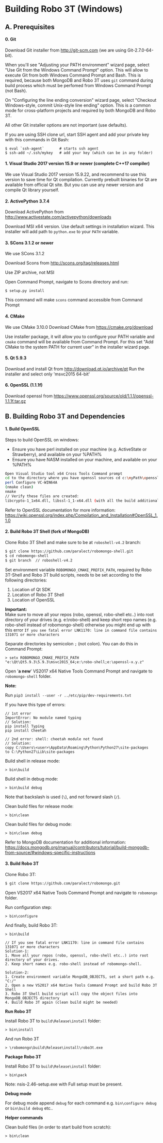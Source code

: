 Building Robo 3T (Windows)
==============================

A. Prerequisites
-------------

#### 0. Git

 Download Git installer from http://git-scm.com (we are using Git-2.7.0-64-bit).
  
 When you'll see "Adjusting your PATH environment" wizard page, select
 "Use Git from the Windows Command Prompt" option. This will allow to 
 execute Git from both Windows Command Prompt and Bash. This is required,
 because both MongoDB and Robo 3T uses `git` command during build process
 which must be perfomed from Windows Command Prompt (not Bash).
 
 On "Configuring the line ending conversion" wizard page, select "Checkout
 Windows-style, commit Unix-style line ending" option. This is a common mode
 for cross-platform projects and required by both MongoDB and Robo 3T.
  
 All other Git installer options are not important (use defaults).
 
 If you are using SSH clone url, start SSH agent and add your private key
 with this commands in Git Bash:
 
    $ eval `ssh-agent`       # starts ssh agent
    $ ssh-add ~/.ssh/mykey   # add your key (which can be in any folder)
  
#### 1. Visual Studio 2017 version 15.9 or newer (complete C++17 compiler)

 We use Visual Studio 2017 version 15.9.22, and recommend to use this version to save
 time for Qt compilation. Currently prebuilt binaries for Qt are available 
 from official Qt site. But you can use any newer version and compile Qt library
 yourself.

#### 2. ActivePython 3.7.4
   
 Download ActivePython from http://www.activestate.com/activepython/downloads
   
 Download MSI x64 version. Use default settings in installation wizard. 
 This installer will add path to `python.exe` to your `PATH` variable.

#### 3. SCons 3.1.2 or newer

We use SCons 3.1.2

 Download Scons from http://scons.org/tag/releases.html
   
 Use ZIP archive, not MSI
   
 Open Command Prompt, navigate to Scons directory and run:
   
    $ setup.py install
    
 This command will make `scons` command accessible from Command Prompt

#### 4. CMake 
We use CMake 3.10.0
 Download CMake from https://cmake.org/download
 
 Use installer package, it will allow you to configure your PATH variable and `cmake`
 command will be available from Command Prompt. For this set "Add CMake to the system
 PATH for current user" in the installer wizard page. 
   
#### 5. Qt 5.9.3

 Download and install Qt from http://download.qt.io/archive/qt 
 Run the installer and select only 'msvc2015 64-bit'

#### 6. OpenSSL (1.1.1f)
Download openssl from https://www.openssl.org/source/old/1.1.1/openssl-1.1.1f.tar.gz  

B. Building Robo 3T and Dependencies
-------------  

#### 1. Build OpenSSL

Steps to build OpenSSL on windows:  
- Ensure you have perl installed on your machine (e.g. ActiveState or Strawberry), and available on your %PATH%  
- Ensure you have NASM installed on your machine, and available on your %PATH%  

```sh
Open Visual Studio tool x64 Cross Tools Command prompt
cd to the directory where you have openssl sources cd c:\myPath\openssl
perl Configure VC-WIN64A
(nmake clean)
nmake
// Verify these files are created: 
libcrypto-1_1x64.dll, libssl-1_1-x64.dll (with all the build additionals such as .pdb .lik or static .lib)
```  

Refer to OpenSSL documentation for more information:  
https://wiki.openssl.org/index.php/Compilation_and_Installation#OpenSSL_1.1.0  

#### 2. Build Robo 3T Shell (fork of MongoDB)

Clone Robo 3T Shell and make sure to be at `roboshell-v4.2` branch:

  ```sh
  $ git clone https://github.com/paralect/robomongo-shell.git
  $ cd robomongo-shell
  $ git branch  // roboshell-v4.2
  ```

Set environment variable `ROBOMONGO_CMAKE_PREFIX_PATH`, required by Robo 3T-Shell and Robo 3T build scripts, needs to be set according to the following directories:

1. Location of Qt SDK
2. Location of Robo 3T Shell
3. Location of OpenSSL

**Important:**   
Make sure to move all your repos (robo, openssl, robo-shell etc..) into root directory of your drives (e.g. e:\robo-shell) and keep short repo names (e.g. robo-shell instead of robomongo-shell) otherwise you might end up with this error `If you see fatal error LNK1170: line in command file contains 131071 or more characters`

Separate directories by semicolon `;` (not colon). You can do this in Command Prompt:

    > setx ROBOMONGO_CMAKE_PREFIX_PATH "e:\Qt\Qt5.9.3\5.9.3\msvc2015_64;e:\robo-shell;e:\openssl-x.y.z"  

Open '**a new**' VS2017 x64 Native Tools Command Prompt and navigate to `robomongo-shell` folder.


**Note:**  

Run 
`pip3 install --user -r ../etc/pip/dev-requirements.txt`  

If you have this type of errors:  

```
// 1st error
ImportError: No module named typing
// Solution: 
pip install Typing
pip install Cheetah

// 2nd error: shell: cheetah module not found
// Solution: 
copy C:\Users\<user>\AppData\Roaming\Python\Python27\site-packages
to C:\Python27\Lib\site-packages 

```

Build shell in release mode:

    > bin\build
    
Build shell in debug mode:

    > bin\build debug 
    
Note that backslash is used (`\`), and not forward slash (`/`).

Clean build files for release mode:

    > bin\clean

Clean build files for debug mode:

    > bin\clean debug

Refer to MongoDB documentation for additional information:
https://docs.mongodb.org/manual/contributors/tutorial/build-mongodb-from-source/#windows-specific-instructions


#### 3. Build Robo 3T   

Clone Robo 3T:

  ```sh
  $ git clone https://github.com/paralect/robomongo.git
  ```
  
Open VS2017 x64 Native Tools Command Prompt and navigate to `robomongo` folder.
 
Run configuration step:
    
    > bin\configure 
    
And finally, build Robo 3T:
    
    > bin\build 

```
// If you see fatal error LNK1170: line in command file contains 131071 or more characters
Solution-1: 
1. Move all your repos (robo, openssl, robo-shell etc..) into root directory of your drives.
2. Keep short names e.g. robo-shell instead of robomongo-shell.

Solution-2: 
1. Create environment variable MongoDB_OBJECTS, set a short path e.g. "C:/"
2. Open a new VS2017 x64 Native Tools Command Prompt and build Robo 3T Shell 
3. Robo 3T Shell build script will copy the object files into MongoDB_OBJECTS directory
4. Build Robo 3T again (clean build might be needed)
```

**Run Robo 3T**

Install Robo 3T to `build\Release\install` folder:

    > bin\install
   
And run Robo 3T

    > \robomongo\build\Release\install\robo3t.exe

**Package Robo 3T**

Install Robo 3T to `build\Release\install` folder:

    > bin\pack

Note: nsis-2.46-setup.exe with Full setup must be present.


**Debug mode**

For debug mode append `debug` for each command
e.g. `bin\configure debug` or  `bin\build debug` etc..

**Helper commands**

Clean build files (in order to start build from scratch):

    > bin\clean
    

   

